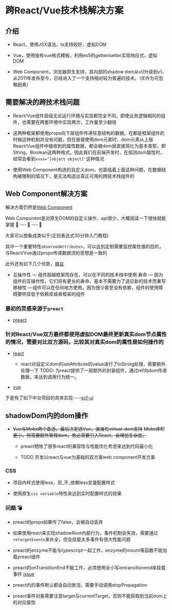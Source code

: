 # 跨React/Vue技术栈解决方案

## 介绍

* React，使用JSX语法，ts支持较好，虚拟DOM

* Vue，使用独有vue格式模板，利用es5的getter/setter实现响应式，虚拟DOM

* Web Component，浏览器原生支持，其内部的shadow dom从v0升级到v1，从2011年发布至今，已经进入了一个支持相对较为普遍的技术。（IE作为可忽略因素）

## 需要解决的跨技术栈问题

* React/Vue组件层级无论运行环境与实现都完全不同，即使业务逻辑相同的组件，也需要在两套环境中实现两次，工作量至少翻倍

* 这两种框架都使用props向下层组件传递任意结构的数据。在都是框架组件的时候这种机制并没有问题，但在直接使用dom元素时，dom元素从上层React/Vue组件中接收到的属性数据，都会被dom层直接简化为基本类型，即String，Boolean这两种格式，因此我们在前端开发时，在探测dom属性时，经常会看到`xxxx="[object object]"`这种情况

* 使用Web Component构造的自定义dom，也面临着上面这种问题，在数据结构被限制的情况下，是无法构造出真正可用的跨技术栈组件的

## Web Component解决方案

解决方案仍然是[Web Component](https://developer.mozilla.org/zh-CN/docs/Web/Web_Components)

Web Component是对原生DOM的自定义操作，api很少，大概阅读一下很快就能掌握
🍌 --- 🦍 --- 🌴

大家可以想象成类似于(正则表达式30分钟入门教程)

其中一个重要特性`observedAttributes`，可以达到定制需要监控属性值的目的，与React/Vue通过props传递数据流的思想是一致的

此外还有如下几个优势，[摘自](https://www.cnblogs.com/ibufu/p/5641031.html)

* 互操作性 — 组件超越框架而存在，可以在不同的技术栈中使用
寿命 — 因为组件的互操作性，它们将有更长的寿命，基本不需要为了适应新的技术而重写
移植性 — 组件可以在任何地方使用，因为很少甚至没有依赖，组件的使用障碍要明显低于依赖库或者框架的组件

### 最初的灵感来源于`preact`

* [preact](https://github.com/preactjs/preact/blob/master/src/diff/props.js#L115)

### 针对React/Vue双方最终都使用虚拟DOM最终更新真实dom节点属性的情况，需要对比双方源码，比较其对真实dom的属性是如何操作的

* [react](https://github.com/facebook/react/blob/master/packages/react-dom/src/client/DOMPropertyOperations.js#L145)

  * react对自定义dom的setAttribute的value进行了toString处理，需要额外处理一下
  TODO: 为react提供了一层额外的封装组件，通过ref向dom传递数据，来达到调用行为统一。

* [vue](https://github.com/vuejs/vue/blob/dev/src/platforms/web/runtime/modules/attrs.js#L76)

于是有了如下中台项目的具体实现----[scf-ui](http://git.jd.com/scf/scf-ui/blob/master/packages/ui/src/components/scfElement.tsx)

## shadowDom内的dom操作

* ~~Vue与Mobx两个备选，最后决定选Vue，直接有virtual-dom支持~~
~~Mobx体积更小，但需要额外管理dom，势必需要引入React，会增加复杂度。~~

  * preact牺牲了很多react的兼容性与性能优化考虑来达到代码最小化

  * TODO 开发以react与vue为基础的双方案web component开发方案

### CSS

* 项目内样式使用less，但_不_依赖less变量配置样式

* 使用原生`css variable`特性来达到实时配置样式的效果

### 问题 💣

* preact的props如果传了false，会被自动丢弃

* 如果使用react来实现shadowRoot内部行为，事件机制会失效，需要通过`retargetEvents`来补全，但会挂载太多事件有很大性能问题

* preact的enzyme不能与typescript一起工作，enzyme的mount等函数不能加载preact组件

* preact的onTransitionEnd不能工作，必须使用全小写ontransitionend来挂载事件
  [issue](https://bugs.chromium.org/p/chromium/issues/detail?id=961193)

* preact内的事件默认都会自动冒泡，需要手动调用stopPropagation

* preact事件对象需要注意target与currentTarget，否则不能获取到当前dom上的对应属性
